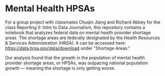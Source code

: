 # Mental Health HPSAs

For a group project with classmates Chuqin Jiang and Richard Abbey for the class Reporting II: Intro to Data Journalism, this repository contains a notebook that analyzes federal data on mental health provider shortage areas. The shortage areas are federally designated by the Health Resources & Services Administration (HRSA). It can be accessed here:
https://data.hrsa.gov/data/download under "Shortage Areas."

Our analysis found that the growth in the population of mental health provider shortage areas, or HPSAs, was outpacing national population growth — meaning the shortage is only getting worse.
